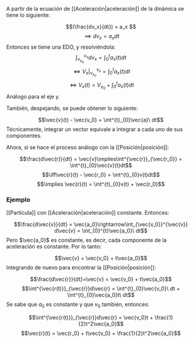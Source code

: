 
A partir de la ecuación de [[Aceleración|aceleración]] de la dinámica se tiene lo siguiente: 

$$(\frac{dv_x}{dt}) = a_x $$
$$\implies dv_x = a_x dt$$ 
Entonces se tiene una EDO, y resolviéndola: 
$$\int_{v_{x_0}}^{v_x} dv_x = \int^{t}_{0}a_x(t)dt$$ $$\iff V_x\big\vert_{v_{x_0}}^{v_x}=\int^{t}_{0}a_x(t)dt$$ $$\iff V_x(t) = V_{x_0} + \int^{t}_{0}a_x(t)dt$$ 
Análogo para el eje y. 

También, despejando, se puede obtener lo siguiente: 

$$\vec{v}(t) - \vec{v_0} = \int^{t}_{0}\vec{a}\ dt$$ 
Técnicamente, integrar un vector equivale a integrar a cada uno de sus componentes.

Ahora, si se hace el proceso análogo con la [[Posición|posición]]: 

$$\frac{d\vec{r}}{dt} = \vec{v}\implies\int^{\vec{r}}_{\vec{r_0}} = \int^{t}_{0}\vec{v}(t)dt$$ 
$$\iff\vec{r}(t) - \vec{r_0} = \int^{t}_{0}v(t)dt$$ $$\implies \vec{r}(t) = \int^{t}_{0}v(t) + \vec{r_0}$$ 
### Ejemplo 

[[Partícula]] con [[Aceleración|aceleración]] constante.  Entonces: 

$$\frac{d\vec{v}}{dt} = \vec{a_0}\rightarrow\int_{\vec{v_0}}^{\vec{v}} d\vec{v} = \int_{0}^{t}\vec{a_0}\ dt$$ 
Pero $\vec{a_0}$ es constante, es decir, cada componente de la aceleración es constante. Por lo tanto: 

$$\vec{v} = \vec{v_0} + t\vec{a_0}$$ 
Integrando de nuevo para encontrar la [[Posición|posición]]: 

$$\frac{d\vec{r}}{dt}=\vec{v} = \vec{v_0} + t\vec{a_0}$$ 
$$\int^{\vec{r(t)}}_{\vec{r}}d\vec{r} = \int^{t}_{0}\vec{v_0}\ dt + \int^{t}_{0}\vec{a_0}t\ dt$$ 
Se sabe que $a_0$ es constante y que $v_0$ también, entonces: 

$$\int^{\vec{r(t)}}_{\vec{r}}d\vec{r} = \vec{v_0}t + \frac{1}{2}t^2\vec{a_0}$$ 
$$\vec{r}(t) = \vec{r_0} + t\vec{v_0} + \frac{1}{2}t^2\vec{a_0}$$ 
